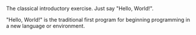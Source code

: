 The classical introductory exercise. Just say "Hello, World!".

"Hello, World!" is the traditional first program for beginning programming in a new language or environment.
